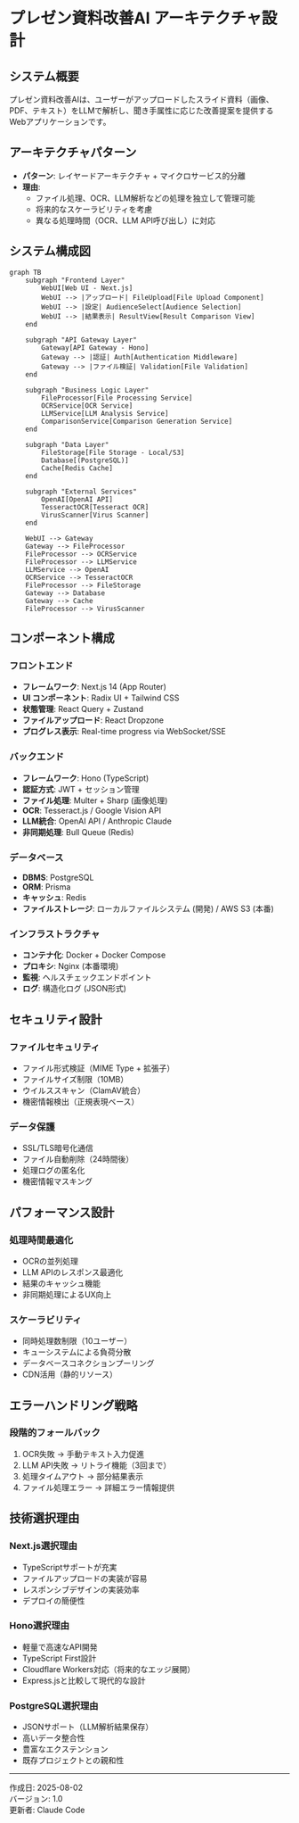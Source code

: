 # プレゼン資料改善AI アーキテクチャ設計

## システム概要

プレゼン資料改善AIは、ユーザーがアップロードしたスライド資料（画像、PDF、テキスト）をLLMで解析し、聞き手属性に応じた改善提案を提供するWebアプリケーションです。

## アーキテクチャパターン

- **パターン**: レイヤードアーキテクチャ + マイクロサービス的分離
- **理由**: 
  - ファイル処理、OCR、LLM解析などの処理を独立して管理可能
  - 将来的なスケーラビリティを考慮
  - 異なる処理時間（OCR、LLM API呼び出し）に対応

## システム構成図

```mermaid
graph TB
    subgraph "Frontend Layer"
        WebUI[Web UI - Next.js]
        WebUI --> |アップロード| FileUpload[File Upload Component]
        WebUI --> |設定| AudienceSelect[Audience Selection]
        WebUI --> |結果表示| ResultView[Result Comparison View]
    end
    
    subgraph "API Gateway Layer"
        Gateway[API Gateway - Hono]
        Gateway --> |認証| Auth[Authentication Middleware]
        Gateway --> |ファイル検証| Validation[File Validation]
    end
    
    subgraph "Business Logic Layer"
        FileProcessor[File Processing Service]
        OCRService[OCR Service]
        LLMService[LLM Analysis Service]
        ComparisonService[Comparison Generation Service]
    end
    
    subgraph "Data Layer"
        FileStorage[File Storage - Local/S3]
        Database[(PostgreSQL)]
        Cache[Redis Cache]
    end
    
    subgraph "External Services"
        OpenAI[OpenAI API]
        TesseractOCR[Tesseract OCR]
        VirusScanner[Virus Scanner]
    end
    
    WebUI --> Gateway
    Gateway --> FileProcessor
    FileProcessor --> OCRService
    FileProcessor --> LLMService
    LLMService --> OpenAI
    OCRService --> TesseractOCR
    FileProcessor --> FileStorage
    Gateway --> Database
    Gateway --> Cache
    FileProcessor --> VirusScanner
```

## コンポーネント構成

### フロントエンド
- **フレームワーク**: Next.js 14 (App Router)
- **UI コンポーネント**: Radix UI + Tailwind CSS
- **状態管理**: React Query + Zustand
- **ファイルアップロード**: React Dropzone
- **プログレス表示**: Real-time progress via WebSocket/SSE

### バックエンド
- **フレームワーク**: Hono (TypeScript)
- **認証方式**: JWT + セッション管理
- **ファイル処理**: Multer + Sharp (画像処理)
- **OCR**: Tesseract.js / Google Vision API
- **LLM統合**: OpenAI API / Anthropic Claude
- **非同期処理**: Bull Queue (Redis)

### データベース
- **DBMS**: PostgreSQL
- **ORM**: Prisma
- **キャッシュ**: Redis
- **ファイルストレージ**: ローカルファイルシステム (開発) / AWS S3 (本番)

### インフラストラクチャ
- **コンテナ化**: Docker + Docker Compose
- **プロキシ**: Nginx (本番環境)
- **監視**: ヘルスチェックエンドポイント
- **ログ**: 構造化ログ (JSON形式)

## セキュリティ設計

### ファイルセキュリティ
- ファイル形式検証（MIME Type + 拡張子）
- ファイルサイズ制限（10MB）
- ウイルススキャン（ClamAV統合）
- 機密情報検出（正規表現ベース）

### データ保護
- SSL/TLS暗号化通信
- ファイル自動削除（24時間後）
- 処理ログの匿名化
- 機密情報マスキング

## パフォーマンス設計

### 処理時間最適化
- OCRの並列処理
- LLM APIのレスポンス最適化
- 結果のキャッシュ機能
- 非同期処理によるUX向上

### スケーラビリティ
- 同時処理数制限（10ユーザー）
- キューシステムによる負荷分散
- データベースコネクションプーリング
- CDN活用（静的リソース）

## エラーハンドリング戦略

### 段階的フォールバック
1. OCR失敗 → 手動テキスト入力促進
2. LLM API失敗 → リトライ機能（3回まで）
3. 処理タイムアウト → 部分結果表示
4. ファイル処理エラー → 詳細エラー情報提供

## 技術選択理由

### Next.js選択理由
- TypeScriptサポートが充実
- ファイルアップロードの実装が容易
- レスポンシブデザインの実装効率
- デプロイの簡便性

### Hono選択理由
- 軽量で高速なAPI開発
- TypeScript First設計
- Cloudflare Workers対応（将来的なエッジ展開）
- Express.jsと比較して現代的な設計

### PostgreSQL選択理由
- JSONサポート（LLM解析結果保存）
- 高いデータ整合性
- 豊富なエクステンション
- 既存プロジェクトとの親和性

---

作成日: 2025-08-02  
バージョン: 1.0  
更新者: Claude Code